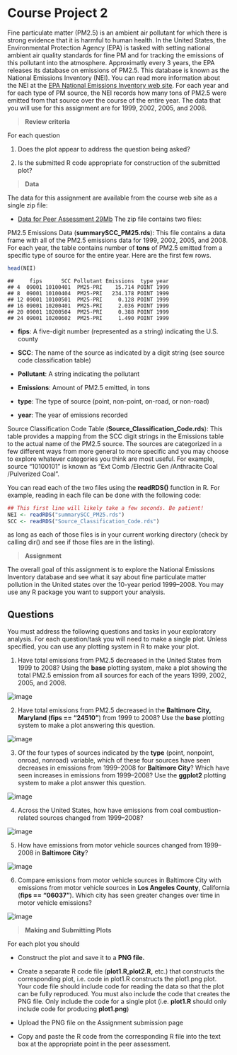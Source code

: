 Course Project 2
================

Fine particulate matter (PM2.5) is an ambient air pollutant for which
there is strong evidence that it is harmful to human health. In the
United States, the Environmental Protection Agency (EPA) is tasked with
setting national ambient air quality standards for fine PM and for
tracking the emissions of this pollutant into the atmosphere.
Approximatly every 3 years, the EPA releases its database on emissions
of PM2.5. This database is known as the National Emissions Inventory
(NEI). You can read more information about the NEI at the [EPA National
Emissions Inventory web
site](https://www3.epa.gov/ttn/chief/eiinformation.html). For each year
and for each type of PM source, the NEI records how many tons of PM2.5
were emitted from that source over the course of the entire year. The
data that you will use for this assignment are for 1999, 2002, 2005, and
2008.

> **Review criteria**

For each question

1.  Does the plot appear to address the question being asked?

2.  Is the submitted R code appropriate for construction of the
    submitted plot?

> **Data**

The data for this assignment are available from the course web site as a
single zip file:

  - [Data for Peer
    Assessment 29Mb](https://d396qusza40orc.cloudfront.net/exdata%2Fdata%2FNEI_data.zip)
    The zip file contains two files:

PM2.5 Emissions Data (**summarySCC\_PM25.rds**): This file contains a
data frame with all of the PM2.5 emissions data for 1999, 2002, 2005,
and 2008. For each year, the table contains number of **tons** of PM2.5
emitted from a specific type of source for the entire year. Here are the
first few rows.

``` r
head(NEI)
```

    ##     fips      SCC Pollutant Emissions  type year
    ## 4  09001 10100401  PM25-PRI    15.714 POINT 1999
    ## 8  09001 10100404  PM25-PRI   234.178 POINT 1999
    ## 12 09001 10100501  PM25-PRI     0.128 POINT 1999
    ## 16 09001 10200401  PM25-PRI     2.036 POINT 1999
    ## 20 09001 10200504  PM25-PRI     0.388 POINT 1999
    ## 24 09001 10200602  PM25-PRI     1.490 POINT 1999

  - **fips**: A five-digit number (represented as a string) indicating
    the U.S. county

  - **SCC**: The name of the source as indicated by a digit string (see
    source code classification table)

  - **Pollutant**: A string indicating the pollutant

  - **Emissions**: Amount of PM2.5 emitted, in tons

  - **type**: The type of source (point, non-point, on-road, or
    non-road)

  - **year**: The year of emissions recorded

Source Classification Code Table (**Source\_Classification\_Code.rds**):
This table provides a mapping from the SCC digit strings in the
Emissions table to the actual name of the PM2.5 source. The sources are
categorized in a few different ways from more general to more specific
and you may choose to explore whatever categories you think are most
useful. For example, source “10100101” is known as “Ext Comb /Electric
Gen /Anthracite Coal /Pulverized Coal”.

You can read each of the two files using the **readRDS()** function in
R. For example, reading in each file can be done with the following
code:

``` r
## This first line will likely take a few seconds. Be patient!
NEI <- readRDS("summarySCC_PM25.rds")
SCC <- readRDS("Source_Classification_Code.rds")
```

as long as each of those files is in your current working directory
(check by calling dir() and see if those files are in the listing).

> **Assignment**

The overall goal of this assignment is to explore the National Emissions
Inventory database and see what it say about fine particulate matter
pollution in the United states over the 10-year period 1999–2008. You
may use any R package you want to support your analysis.

## Questions

You must address the following questions and tasks in your exploratory
analysis. For each question/task you will need to make a single plot.
Unless specified, you can use any plotting system in R to make your
plot.

1.  Have total emissions from PM2.5 decreased in the United States from
    1999 to 2008? Using the **base** plotting system, make a plot
    showing the total PM2.5 emission from all sources for each of the
    years 1999, 2002, 2005, and 2008.

![image](plot1.png)

2.  Have total emissions from PM2.5 decreased in the **Baltimore City,
    Maryland (fips == “24510”**) from 1999 to 2008? Use the **base**
    plotting system to make a plot answering this question.

![image](plot2.png)

3.  Of the four types of sources indicated by the **type** (point,
    nonpoint, onroad, nonroad) variable, which of these four sources
    have seen decreases in emissions from 1999–2008 for **Baltimore
    City**? Which have seen increases in emissions from 1999–2008? Use
    the **ggplot2** plotting system to make a plot answer this question.

![image](plot3.png)

4.  Across the United States, how have emissions from coal
    combustion-related sources changed from 1999–2008?

![image](plot4.png)

5.  How have emissions from motor vehicle sources changed from 1999–2008
    in **Baltimore City**?

![image](plot5.png)

6.  Compare emissions from motor vehicle sources in Baltimore City with
    emissions from motor vehicle sources in **Los Angeles County**,
    California (**fips == “06037”**). Which city has seen greater
    changes over time in motor vehicle emissions?

![image](plot6.png)

> **Making and Submitting Plots**

For each plot you should

  - Construct the plot and save it to a **PNG file.**

  - Create a separate R code file (**plot1.R,plot2.R,** etc.) that
    constructs the corresponding plot, i.e. code in plot1.R constructs
    the plot1.png plot. Your code file should include code for reading
    the data so that the plot can be fully reproduced. You must also
    include the code that creates the PNG file. Only include the code
    for a single plot (i.e. **plot1.R** should only include code for
    producing **plot1.png**)

  - Upload the PNG file on the Assignment submission page

  - Copy and paste the R code from the corresponding R file into the
    text box at the appropriate point in the peer assessment.
